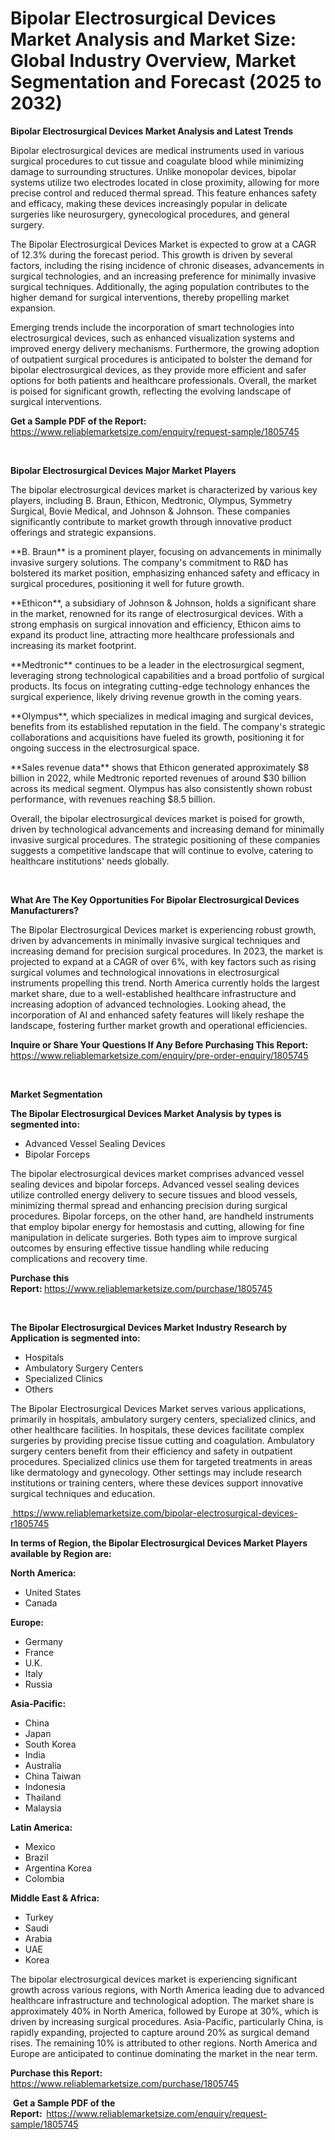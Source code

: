 <p><h1>Bipolar Electrosurgical Devices Market Analysis and Market Size: Global Industry Overview, Market Segmentation and Forecast (2025 to 2032)</h1></p><p><strong>Bipolar Electrosurgical Devices Market Analysis and Latest Trends</strong></p>
<p><p>Bipolar electrosurgical devices are medical instruments used in various surgical procedures to cut tissue and coagulate blood while minimizing damage to surrounding structures. Unlike monopolar devices, bipolar systems utilize two electrodes located in close proximity, allowing for more precise control and reduced thermal spread. This feature enhances safety and efficacy, making these devices increasingly popular in delicate surgeries like neurosurgery, gynecological procedures, and general surgery.</p><p>The Bipolar Electrosurgical Devices Market is expected to grow at a CAGR of 12.3% during the forecast period. This growth is driven by several factors, including the rising incidence of chronic diseases, advancements in surgical technologies, and an increasing preference for minimally invasive surgical techniques. Additionally, the aging population contributes to the higher demand for surgical interventions, thereby propelling market expansion.</p><p>Emerging trends include the incorporation of smart technologies into electrosurgical devices, such as enhanced visualization systems and improved energy delivery mechanisms. Furthermore, the growing adoption of outpatient surgical procedures is anticipated to bolster the demand for bipolar electrosurgical devices, as they provide more efficient and safer options for both patients and healthcare professionals. Overall, the market is poised for significant growth, reflecting the evolving landscape of surgical interventions.</p></p>
<p><strong>Get a Sample PDF of the Report:&nbsp;</strong> <a href="https://www.reliablemarketsize.com/enquiry/request-sample/1805745?utm_campaign=2799&utm_medium=2&utm_source=Github&utm_content=ia&utm_term=13042025&utm_id=bipolar-electrosurgical-devices">https://www.reliablemarketsize.com/enquiry/request-sample/1805745</a></p>
<p>&nbsp;</p>
<p><strong>Bipolar Electrosurgical Devices Major Market Players</strong></p>
<p><p>The bipolar electrosurgical devices market is characterized by various key players, including B. Braun, Ethicon, Medtronic, Olympus, Symmetry Surgical, Bovie Medical, and Johnson & Johnson. These companies significantly contribute to market growth through innovative product offerings and strategic expansions.</p><p>**B. Braun** is a prominent player, focusing on advancements in minimally invasive surgery solutions. The company's commitment to R&D has bolstered its market position, emphasizing enhanced safety and efficacy in surgical procedures, positioning it well for future growth.</p><p>**Ethicon**, a subsidiary of Johnson & Johnson, holds a significant share in the market, renowned for its range of electrosurgical devices. With a strong emphasis on surgical innovation and efficiency, Ethicon aims to expand its product line, attracting more healthcare professionals and increasing its market footprint.</p><p>**Medtronic** continues to be a leader in the electrosurgical segment, leveraging strong technological capabilities and a broad portfolio of surgical products. Its focus on integrating cutting-edge technology enhances the surgical experience, likely driving revenue growth in the coming years.</p><p>**Olympus**, which specializes in medical imaging and surgical devices, benefits from its established reputation in the field. The company's strategic collaborations and acquisitions have fueled its growth, positioning it for ongoing success in the electrosurgical space.</p><p>**Sales revenue data** shows that Ethicon generated approximately $8 billion in 2022, while Medtronic reported revenues of around $30 billion across its medical segment. Olympus has also consistently shown robust performance, with revenues reaching $8.5 billion.</p><p>Overall, the bipolar electrosurgical devices market is poised for growth, driven by technological advancements and increasing demand for minimally invasive surgical procedures. The strategic positioning of these companies suggests a competitive landscape that will continue to evolve, catering to healthcare institutions' needs globally.</p></p>
<p>&nbsp;</p>
<p><strong>What Are The Key Opportunities For Bipolar Electrosurgical Devices Manufacturers?</strong></p>
<p><p>The Bipolar Electrosurgical Devices market is experiencing robust growth, driven by advancements in minimally invasive surgical techniques and increasing demand for precision surgical procedures. In 2023, the market is projected to expand at a CAGR of over 6%, with key factors such as rising surgical volumes and technological innovations in electrosurgical instruments propelling this trend. North America currently holds the largest market share, due to a well-established healthcare infrastructure and increasing adoption of advanced technologies. Looking ahead, the incorporation of AI and enhanced safety features will likely reshape the landscape, fostering further market growth and operational efficiencies.</p></p>
<p><strong>Inquire or Share Your Questions If Any Before Purchasing This Report:</strong> <a href="https://www.reliablemarketsize.com/enquiry/pre-order-enquiry/1805745?utm_campaign=2799&utm_medium=2&utm_source=Github&utm_content=ia&utm_term=13042025&utm_id=bipolar-electrosurgical-devices">https://www.reliablemarketsize.com/enquiry/pre-order-enquiry/1805745</a></p>
<p>&nbsp;</p>
<p><strong>Market Segmentation</strong></p>
<p><strong>The Bipolar Electrosurgical Devices Market Analysis by types is segmented into:</strong></p>
<p><ul><li>Advanced Vessel Sealing Devices</li><li>Bipolar Forceps</li></ul></p>
<p><p>The bipolar electrosurgical devices market comprises advanced vessel sealing devices and bipolar forceps. Advanced vessel sealing devices utilize controlled energy delivery to secure tissues and blood vessels, minimizing thermal spread and enhancing precision during surgical procedures. Bipolar forceps, on the other hand, are handheld instruments that employ bipolar energy for hemostasis and cutting, allowing for fine manipulation in delicate surgeries. Both types aim to improve surgical outcomes by ensuring effective tissue handling while reducing complications and recovery time.</p></p>
<p><strong>Purchase this Report:&nbsp;</strong><a href="https://www.reliablemarketsize.com/purchase/1805745?utm_campaign=2799&utm_medium=2&utm_source=Github&utm_content=ia&utm_term=13042025&utm_id=bipolar-electrosurgical-devices">https://www.reliablemarketsize.com/purchase/1805745</a></p>
<p>&nbsp;</p>
<p><strong>The Bipolar Electrosurgical Devices Market Industry Research by Application is segmented into:</strong></p>
<p><ul><li>Hospitals</li><li>Ambulatory Surgery Centers</li><li>Specialized Clinics</li><li>Others</li></ul></p>
<p><p>The Bipolar Electrosurgical Devices Market serves various applications, primarily in hospitals, ambulatory surgery centers, specialized clinics, and other healthcare facilities. In hospitals, these devices facilitate complex surgeries by providing precise tissue cutting and coagulation. Ambulatory surgery centers benefit from their efficiency and safety in outpatient procedures. Specialized clinics use them for targeted treatments in areas like dermatology and gynecology. Other settings may include research institutions or training centers, where these devices support innovative surgical techniques and education.</p></p>
<p><a href="https://www.reliablemarketsize.com/bipolar-electrosurgical-devices-r1805745?utm_campaign=2799&utm_medium=2&utm_source=Github&utm_content=ia&utm_term=13042025&utm_id=bipolar-electrosurgical-devices">&nbsp;https://www.reliablemarketsize.com/bipolar-electrosurgical-devices-r1805745</a></p>
<p><strong>In terms of Region, the Bipolar Electrosurgical Devices Market Players available by Region are:</strong></p>
<p>
    <p> <strong> North America: </strong>
        <ul>
            <li>United States</li>
            <li>Canada</li>
        </ul>
        </p> 
    <p> <strong> Europe: </strong>
        <ul>
            <li>Germany</li>
            <li>France</li>
            <li>U.K.</li>
            <li>Italy</li>
            <li>Russia</li>
        </ul>
        </p> 
    <p> <strong> Asia-Pacific: </strong>
        <ul>
            <li>China</li>
            <li>Japan</li>
            <li>South Korea</li>
            <li>India</li>
            <li>Australia</li>
            <li>China Taiwan</li>
            <li>Indonesia</li>
            <li>Thailand</li>
            <li>Malaysia</li>
        </ul>
        </p> 
    <p> <strong> Latin America: </strong>
        <ul>
            <li>Mexico</li>
            <li>Brazil</li>
            <li>Argentina Korea</li>
            <li>Colombia</li>
        </ul>
        </p> 
    <p> <strong> Middle East & Africa: </strong>
        <ul>
            <li>Turkey</li>
            <li>Saudi</li>
            <li>Arabia</li>
            <li>UAE</li>
            <li>Korea</li>
        </ul>
    </p>
    </p>
<p><p>The bipolar electrosurgical devices market is experiencing significant growth across various regions, with North America leading due to advanced healthcare infrastructure and technological adoption. The market share is approximately 40% in North America, followed by Europe at 30%, which is driven by increasing surgical procedures. Asia-Pacific, particularly China, is rapidly expanding, projected to capture around 20% as surgical demand rises. The remaining 10% is attributed to other regions. North America and Europe are anticipated to continue dominating the market in the near term.</p></p>
<p><strong>Purchase this Report: </strong><a href="https://www.reliablemarketsize.com/purchase/1805745?utm_campaign=2799&utm_medium=2&utm_source=Github&utm_content=ia&utm_term=13042025&utm_id=bipolar-electrosurgical-devices">https://www.reliablemarketsize.com/purchase/1805745</a></p>
<p>&nbsp;<strong>Get a Sample PDF of the Report:&nbsp;&nbsp;</strong><a href="https://www.reliablemarketsize.com/enquiry/request-sample/1805745?utm_campaign=2799&utm_medium=2&utm_source=Github&utm_content=ia&utm_term=13042025&utm_id=bipolar-electrosurgical-devices">https://www.reliablemarketsize.com/enquiry/request-sample/1805745</a></p>
<p><strong></strong></p>
<p><p></p><p></p><p></p></p>